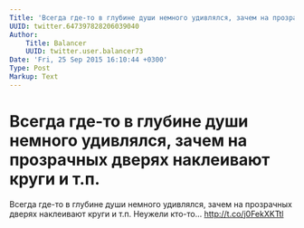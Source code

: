 ```yaml
---
Title: 'Всегда где-то в глубине души немного удивлялся, зачем на прозрачных дверях наклеивают круги и т.п.'
UUID: twitter.647397828206039040
Author:
    Title: Balancer
    UUID: twitter.user.balancer73
Date: 'Fri, 25 Sep 2015 16:10:44 +0300'
Type: Post
Markup: Text
---
```


# Всегда где-то в глубине души немного удивлялся, зачем на прозрачных дверях наклеивают круги и т.п.

Всегда где-то в глубине души немного удивлялся, зачем на
прозрачных дверях наклеивают круги и т.п. Неужели кто-то...
http://t.co/j0FekXKTtl